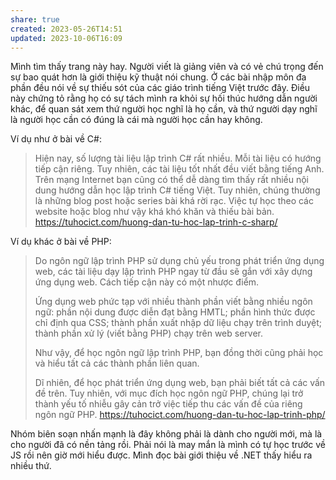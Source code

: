 ```yaml
---
share: true
created: 2023-05-26T14:51
updated: 2023-10-06T16:09
---
```

Mình tìm thấy trang này hay. Người viết là giảng viên và có vẻ chú trọng đến sự bao quát hơn là giới thiệu kỹ thuật nói chung. Ở các bài nhập môn  đa phần đều nói về sự thiếu sót của các giáo trình tiếng Việt trước đây. Điều này chứng tỏ rằng họ có sự tách mình ra khỏi sự hối thúc hướng dẫn người khác, để quan sát xem thứ người học nghĩ là họ cần, và thứ người dạy nghĩ là người học cần có đúng là cái mà người học cần hay không.

Ví dụ như ở bài về C#:
> Hiện nay, số lượng tài liệu lập trình C# rất nhiều. Mỗi tài liệu có hướng tiếp cận riêng. Tuy nhiên, các tài liệu tốt nhất đều viết bằng tiếng Anh. Trên mạng Internet bạn cũng có thể dễ dàng tìm thấy rất nhiều nội dung hướng dẫn học lập trình C# tiếng Việt. Tuy nhiên, chúng thường là những blog post hoặc series bài khá rời rạc. Việc tự học theo các website hoặc blog như vậy khá khó khăn và thiếu bài bản.
https://tuhocict.com/huong-dan-tu-hoc-lap-trinh-c-sharp/

Ví dụ khác ở bài về PHP:
> Do ngôn ngữ lập trình PHP sử dụng chủ yếu trong phát triển ứng dụng web, các tài liệu dạy lập trình PHP ngay từ đầu sẽ gắn với xây dựng ứng dụng web. Cách tiếp cận này có một nhược điểm.
> 
> Ứng dụng web phức tạp với nhiều thành phần viết bằng nhiều ngôn ngữ: phần nội dung được diễn đạt bằng HMTL; phần hình thức được chỉ định qua CSS; thành phần xuất nhập dữ liệu chạy trên trình duyệt; thành phần xử lý (viết bằng PHP) chạy trên web server.
> 
> Như vậy, để học ngôn ngữ lập trình PHP, bạn đồng thời cũng phải học và hiểu tất cả các thành phần liên quan.
> 
> Dĩ nhiên, để học phát triển ứng dụng web, bạn phải biết tất cả các vấn đề trên. Tuy nhiên, với mục đích học ngôn ngữ PHP, chúng lại trở thành yếu tố nhiễu gây cản trở việc tiếp thu các vấn đề của riêng ngôn ngữ PHP.
https://tuhocict.com/huong-dan-tu-hoc-lap-trinh-php/

Nhóm biên soạn nhấn mạnh là đây không phải là dành cho người mới, mà là cho người đã có nền tảng rồi. Phải nói là may mắn là mình có tự học trước về JS rồi nên giờ mới hiểu được. Mình đọc bài giới thiệu về .NET thấy hiểu ra nhiều thứ.
